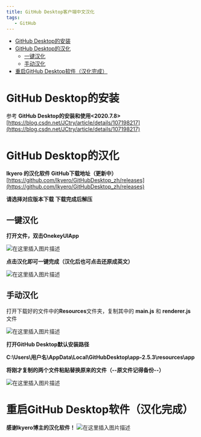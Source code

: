 ```yaml
---
title: GitHub Desktop客户端中文汉化
tags: 
   - GitHub
---
```


- [GitHub Desktop的安装](#github-desktop的安装)
- [GitHub Desktop的汉化](#github-desktop的汉化)
  - [一键汉化](#一键汉化)
  - [手动汉化](#手动汉化)
- [重启GitHub Desktop软件（汉化完成）](#重启github-desktop软件汉化完成)

# GitHub Desktop的安装

参考  **GitHub Desktop的安装和使用<2020.7.8>**
[https://blog.csdn.net/JCtry/article/details/107198217](https://blog.csdn.net/JCtry/article/details/107198217)

# GitHub Desktop的汉化
**lkyero 的汉化软件 GitHub下载地址（更新中）**
[https://github.com/lkyero/GitHubDesktop_zh/releases](https://github.com/lkyero/GitHubDesktop_zh/releases)

**请选择对应版本下载**
**下载完成后解压**

## 一键汉化

**打开文件，双击OnekeyUIApp**

![在这里插入图片描述](https://img-blog.csdnimg.cn/20200708113533510.png?x-oss-process=image/watermark,type_ZmFuZ3poZW5naGVpdGk,shadow_10,text_aHR0cHM6Ly9ibG9nLmNzZG4ubmV0L0pDdHJ5,size_16,color_FFFFFF,t_70)

**点击汉化即可一键完成（汉化后也可点击还原成英文）**

![在这里插入图片描述](https://img-blog.csdnimg.cn/20200708113609632.png?x-oss-process=image/watermark,type_ZmFuZ3poZW5naGVpdGk,shadow_10,text_aHR0cHM6Ly9ibG9nLmNzZG4ubmV0L0pDdHJ5,size_16,color_FFFFFF,t_70)

## 手动汉化

打开下载好的文件中的**Resources**文件夹，复制其中的 **main.js** 和 **renderer.js** 文件

![在这里插入图片描述](https://img-blog.csdnimg.cn/20200708113936929.png?x-oss-process=image/watermark,type_ZmFuZ3poZW5naGVpdGk,shadow_10,text_aHR0cHM6Ly9ibG9nLmNzZG4ubmV0L0pDdHJ5,size_16,color_FFFFFF,t_70)

**打开GitHub Desktop默认安装路径**

**C:\Users\用户名\AppData\Local\GitHubDesktop\app-2.5.3\resources\app**

**将刚才复制的两个文件粘贴替换原来的文件（--原文件记得备份--）**

![在这里插入图片描述](https://img-blog.csdnimg.cn/20200708114250572.png?x-oss-process=image/watermark,type_ZmFuZ3poZW5naGVpdGk,shadow_10,text_aHR0cHM6Ly9ibG9nLmNzZG4ubmV0L0pDdHJ5,size_16,color_FFFFFF,t_70)

# 重启GitHub Desktop软件（汉化完成）
**感谢lkyero博主的汉化软件！**
![在这里插入图片描述](https://img-blog.csdnimg.cn/20200708114702126.png?x-oss-process=image/watermark,type_ZmFuZ3poZW5naGVpdGk,shadow_10,text_aHR0cHM6Ly9ibG9nLmNzZG4ubmV0L0pDdHJ5,size_16,color_FFFFFF,t_70)


